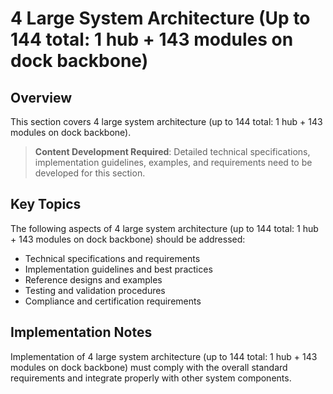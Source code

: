 # 4 Large System Architecture (Up to 144 total: 1 hub + 143 modules on dock backbone)

## Overview

This section covers 4 large system architecture (up to 144 total: 1 hub + 143 modules on dock backbone).

> **Content Development Required**: Detailed technical specifications, implementation guidelines, examples, and requirements need to be developed for this section.

## Key Topics

The following aspects of 4 large system architecture (up to 144 total: 1 hub + 143 modules on dock backbone) should be addressed:

- Technical specifications and requirements
- Implementation guidelines and best practices
- Reference designs and examples
- Testing and validation procedures
- Compliance and certification requirements

## Implementation Notes

Implementation of 4 large system architecture (up to 144 total: 1 hub + 143 modules on dock backbone) must comply with the overall standard requirements and integrate properly with other system components.


